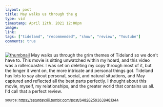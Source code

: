 ```yaml
---
layout: post
title: May walks us through the g
type: vid
timestamp: April 12th, 2021 12:00pm
image: 
link: 
tags: ["tideland", "recommended", "show", "review", "Youtube"]
comments: true
---
```


[![thumbnail](http://i3.ytimg.com/vi/jy6TK3njrRU/hqdefault.jpg)](https://www.youtube.com/watch?v=jy6TK3njrRU)
May walks us through the grim themes of Tideland so we don't have to.
This movie is sitting unwatched within my hoard, and this video was a rollercoaster.  I was set on deleting my copy through most of it, but the longer it went on, the more intricate and personal things got.  Tideland has lots to say about personal, social, and natural situations, and May captured and reflected all the best parts perfectly.  I thought about this movie, myself, my relationships, and the greater world that contains us all.  I'd call that a perfect review.
  
<small>source: https://saturdayxiii.tumblr.com/post/648282593639481344</small>